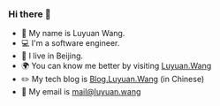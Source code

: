 ### Hi there 👋
- 👶 My name is Luyuan Wang.
- 💻 I'm a software engineer.
- 📌 I live in Beijing.
- 🌍 You can know me better by visiting [Luyuan.Wang](http://luyuan.wang)
- ✏️ My tech blog is [Blog.Luyuan.Wang](http://blog.luyuan.wang) (in Chinese)
- 📧 My email is mail@luyuan.wang

<!--
**BeBeBerr/BeBeBerr** is a ✨ _special_ ✨ repository because its `README.md` (this file) appears on your GitHub profile.

Here are some ideas to get you started:

- 🔭 I’m currently working on ...
- 🌱 I’m currently learning ...
- 👯 I’m looking to collaborate on ...
- 🤔 I’m looking for help with ...
- 💬 Ask me about ...
- 📫 How to reach me: ...
- 😄 Pronouns: ...
- ⚡ Fun fact: ...
-->
